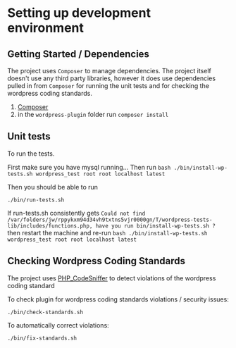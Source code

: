 
# Setting up development environment

## Getting Started / Dependencies

The project uses ``Composer`` to manage dependencies.  The project itself doesn't use any third party libraries, however it does use dependencies pulled in from ``Composer`` for running the unit tests and for checking the wordpress coding standards. 

1. [Composer](https://getcomposer.org/)
2. in the ``wordpress-plugin`` folder run ``composer install``

## Unit tests
To run the tests.

First make sure you have mysql running...
Then run
```bash ./bin/install-wp-tests.sh wordpress_test root root localhost latest```

Then you should be able to run 

```./bin/run-tests.sh```

If run-tests.sh consistently gets ```Could not find /var/folders/jw/rppykxm94d34vh9txtns5vjr0000gn/T/wordpress-tests-lib/includes/functions.php, have you run bin/install-wp-tests.sh ?``` then restart the machine and re-run ```bash ./bin/install-wp-tests.sh wordpress_test root root localhost latest```

## Checking Wordpress Coding Standards

The project uses [PHP_CodeSniffer](https://github.com/squizlabs/PHP_CodeSniffer) to detect violations of the wordpress coding standard 

To check plugin for wordpress coding standards violations / security issues:

```./bin/check-standards.sh```

To automatically correct violations:

```./bin/fix-standards.sh```

